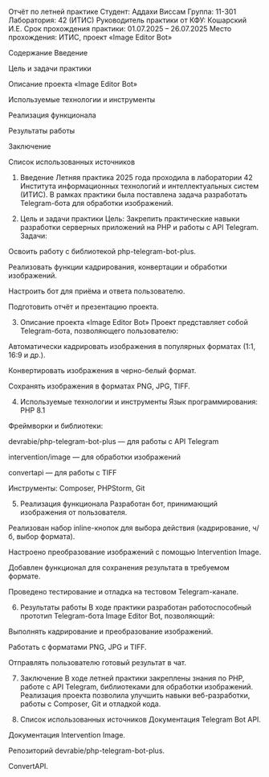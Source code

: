 Отчёт по летней практике
Студент: Аддахи Виссам
Группа: 11-301
Лаборатория: 42 (ИТИС)
Руководитель практики от КФУ: Кошарский И.Е.
Срок прохождения практики: 01.07.2025 – 26.07.2025
Место прохождения: ИТИС, проект «Image Editor Bot»

Содержание
Введение

Цель и задачи практики

Описание проекта «Image Editor Bot»

Используемые технологии и инструменты

Реализация функционала

Результаты работы

Заключение

Список использованных источников

1. Введение
Летняя практика 2025 года проходила в лаборатории 42 Института информационных технологий и интеллектуальных систем (ИТИС).
В рамках практики была поставлена задача разработать Telegram-бота для обработки изображений.

2. Цель и задачи практики
Цель: Закрепить практические навыки разработки серверных приложений на PHP и работы с API Telegram.
Задачи:

Освоить работу с библиотекой php-telegram-bot-plus.

Реализовать функции кадрирования, конвертации и обработки изображений.

Настроить бот для приёма и ответа пользователю.

Подготовить отчёт и презентацию проекта.

3. Описание проекта «Image Editor Bot»
Проект представляет собой Telegram-бота, позволяющего пользователю:

Автоматически кадрировать изображения в популярных форматах (1:1, 16:9 и др.).

Конвертировать изображения в черно-белый формат.

Сохранять изображения в форматах PNG, JPG, TIFF.

4. Используемые технологии и инструменты
Язык программирования: PHP 8.1

Фреймворки и библиотеки:

devrabie/php-telegram-bot-plus — для работы с API Telegram

intervention/image — для обработки изображений

convertapi — для работы с TIFF

Инструменты: Composer, PHPStorm, Git

5. Реализация функционала
Разработан бот, принимающий изображения от пользователя.

Реализован набор inline-кнопок для выбора действия (кадрирование, ч/б, выбор формата).

Настроено преобразование изображений с помощью Intervention Image.

Добавлен функционал для сохранения результата в требуемом формате.

Проведено тестирование и отладка на тестовом Telegram-канале.

6. Результаты работы
В ходе практики разработан работоспособный прототип Telegram-бота Image Editor Bot, позволяющий:

Выполнять кадрирование и преобразование изображений.

Работать с форматами PNG, JPG и TIFF.

Отправлять пользователю готовый результат в чат.

7. Заключение
В ходе летней практики закреплены знания по PHP, работе с API Telegram, библиотеками для обработки изображений.
Реализация проекта позволила улучшить навыки веб-разработки, работы с Composer, Git и отладкой кода.

8. Список использованных источников
Документация Telegram Bot API.

Документация Intervention Image.

Репозиторий devrabie/php-telegram-bot-plus.

ConvertAPI.
